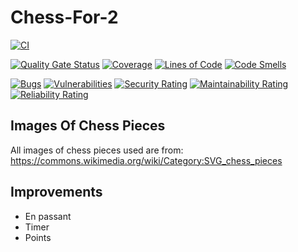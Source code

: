 # Chess-For-2

[![CI](https://github.com/Raboro/chess-for-2/actions/workflows/ci.yml/badge.svg)](https://github.com/Raboro/chess-for-2/actions/workflows/ci.yml)

[![Quality Gate Status](https://sonarcloud.io/api/project_badges/measure?project=Raboro_chess-for-2&metric=alert_status)](https://sonarcloud.io/summary/new_code?id=Raboro_chess-for-2)
[![Coverage](https://sonarcloud.io/api/project_badges/measure?project=Raboro_chess-for-2&metric=coverage)](https://sonarcloud.io/summary/new_code?id=Raboro_chess-for-2)
[![Lines of Code](https://sonarcloud.io/api/project_badges/measure?project=Raboro_chess-for-2&metric=ncloc)](https://sonarcloud.io/summary/new_code?id=Raboro_chess-for-2)
[![Code Smells](https://sonarcloud.io/api/project_badges/measure?project=Raboro_chess-for-2&metric=code_smells)](https://sonarcloud.io/summary/new_code?id=Raboro_chess-for-2)

[![Bugs](https://sonarcloud.io/api/project_badges/measure?project=Raboro_chess-for-2&metric=bugs)](https://sonarcloud.io/summary/new_code?id=Raboro_chess-for-2)
[![Vulnerabilities](https://sonarcloud.io/api/project_badges/measure?project=Raboro_chess-for-2&metric=vulnerabilities)](https://sonarcloud.io/summary/new_code?id=Raboro_chess-for-2)
[![Security Rating](https://sonarcloud.io/api/project_badges/measure?project=Raboro_chess-for-2&metric=security_rating)](https://sonarcloud.io/summary/new_code?id=Raboro_chess-for-2)
[![Maintainability Rating](https://sonarcloud.io/api/project_badges/measure?project=Raboro_chess-for-2&metric=sqale_rating)](https://sonarcloud.io/summary/new_code?id=Raboro_chess-for-2)
[![Reliability Rating](https://sonarcloud.io/api/project_badges/measure?project=Raboro_chess-for-2&metric=reliability_rating)](https://sonarcloud.io/summary/new_code?id=Raboro_chess-for-2)

## Images Of Chess Pieces
All images of chess pieces used are from: https://commons.wikimedia.org/wiki/Category:SVG_chess_pieces

## Improvements
- En passant
- Timer
- Points
